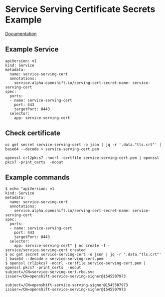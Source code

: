 # Service Serving Certificate Secrets Example

[Documentation](https://docs.openshift.com/container-platform/3.11/dev_guide/secrets.html#service-serving-certificate-secrets)

## Example Service
```
apiVersion: v1
kind: Service
metadata:
  name: service-serving-cert
  annotations:
    service.alpha.openshift.io/serving-cert-secret-name: service-serving-cert
spec:
  ports:
  - name: service-serving-cert
    port: 443
    targetPort: 8443
  selector:
    app: service-serving-cert
```

## Check certificate
```
oc get secret service-serving-cert -o json | jq -r '.data."tls.crt"' | base64 --decode > service-serving-cert.pem

openssl crl2pkcs7 -nocrl -certfile service-serving-cert.pem | openssl pkcs7 -print_certs  -noout

```

## Example commands
```
$ echo "apiVersion: v1
kind: Service
metadata:
  name: service-serving-cert
  annotations:
    service.alpha.openshift.io/serving-cert-secret-name: service-serving-cert
spec:
  ports:
  - name: service-serving-cert
    port: 443
    targetPort: 8443
  selector:
    app: service-serving-cert" | oc create -f -
service/service-serving-cert created
$ oc get secret service-serving-cert -o json | jq -r '.data."tls.crt"' | base64 --decode > service-serving-cert.pem
$ openssl crl2pkcs7 -nocrl -certfile service-serving-cert.pem | openssl pkcs7 -print_certs  -noout
subject=/CN=service-serving-cert.rbo.svc
issuer=/CN=openshift-service-serving-signer@1545507973

subject=/CN=openshift-service-serving-signer@1545507973
issuer=/CN=openshift-service-serving-signer@1545507973

```

